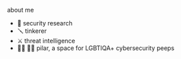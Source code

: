 
about me

- 🐛 security research
- 🪛 tinkerer
- ⚔️ threat intelligence
- 🏳️‍⚧️ 🏳️‍🌈 pilar, a space for LGBTIQA+ cybersecurity peeps





